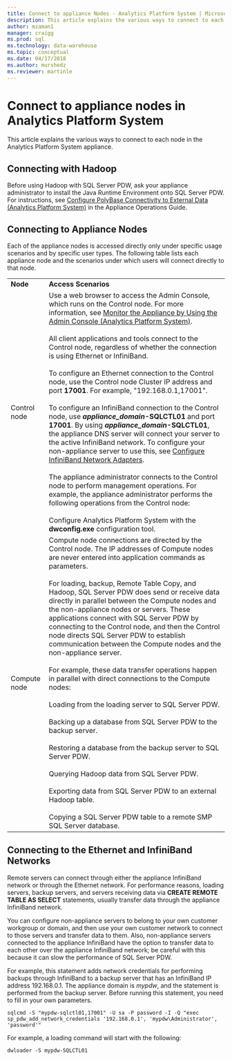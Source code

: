 ```yaml
---
title: Connect to appliance Nodes - Analytics Platform System | Microsoft Docs
description: This article explains the various ways to connect to each node in the Analytics Platform System appliance.
author: mzaman1 
manager: craigg
ms.prod: sql
ms.technology: data-warehouse
ms.topic: conceptual
ms.date: 04/17/2018
ms.author: murshedz
ms.reviewer: martinle
---
```


# Connect to appliance nodes in Analytics Platform System
This article explains the various ways to connect to each node in the Analytics Platform System appliance.  
  
## Connecting with Hadoop  
Before using Hadoop with SQL Server PDW, ask your appliance administrator to install the Java Runtime Environment onto SQL Server PDW. For instructions, see [Configure PolyBase Connectivity to External Data &#40;Analytics Platform System&#41;](configure-polybase-connectivity-to-external-data.md) in the Appliance Operations Guide.  
  
## <a name="ConnectingToIndividualNodes"></a>Connecting to Appliance Nodes  
Each of the appliance nodes is accessed directly only under specific usage scenarios and by specific user types. The following table lists each appliance node and the scenarios under which users will connect directly to that node.  
  
<!-- MISSING LINKS For information on the purpose of each node, see [Understanding SQL Server PDW &#40;SQL Server PDW&#41;](../sqlpdw/understanding-sql-server-pdw-sql-server-pdw.md).  -->  
  
|||  
|-|-|  
|**Node**|**Access Scenarios**|  
|Control node|Use a web browser to access the Admin Console, which runs on the Control node. For more information, see [Monitor the Appliance by Using the Admin Console &#40;Analytics Platform System&#41;](monitor-the-appliance-by-using-the-admin-console.md).<br /><br />All client applications and tools connect to the Control node, regardless of whether the connection is using Ethernet or InfiniBand.<br /><br />To configure an Ethernet connection to the Control node, use the Control node Cluster IP address and port **17001**. For example, "192.168.0.1,17001".<br /><br />To configure an InfiniBand connection to the Control node, use <strong>*appliance_domain*-SQLCTL01</strong> and port **17001**. By using <strong>*appliance_domain*-SQLCTL01</strong>, the appliance DNS server will connect your server to the active InfiniBand network. To configure your non-appliance server to use this, see [Configure InfiniBand Network Adapters](configure-infiniband-network-adapters.md).<br /><br />The appliance administrator connects to the Control node to perform management operations. For example, the appliance administrator performs the following operations from the Control node:<br /><br />Configure Analytics Platform System with the **dwconfig.exe** configuration tool.|  
|Compute node|Compute node connections are directed by the Control node. The IP addresses of Compute nodes are never entered into application commands as parameters.<br /><br />For loading, backup, Remote Table Copy, and Hadoop, SQL Server PDW does send or receive data directly in parallel between the Compute nodes and the non-appliance nodes or servers. These applications connect with SQL Server PDW by connecting to the Control node, and then the Control node directs SQL Server PDW to establish communication between the Compute nodes and the non-appliance server.<br /><br />For example, these data transfer operations happen in parallel with direct connections to the Compute nodes:<br /><br />Loading from the loading server to SQL Server PDW.<br /><br />Backing up a database from SQL Server PDW to the backup server.<br /><br />Restoring a database from the backup server to SQL Server PDW.<br /><br />Querying Hadoop data from SQL Server PDW.<br /><br />Exporting data from SQL Server PDW to an external Hadoop table.<br /><br />Copying a SQL Server PDW table to a remote SMP SQL Server database.|  
  
## Connecting to the Ethernet and InfiniBand Networks  
Remote servers can connect through either the appliance InfiniBand network or through the Ethernet network. For performance reasons, loading servers, backup servers, and servers receiving data via **CREATE REMOTE TABLE AS SELECT** statements, usually transfer data through the appliance InfiniBand network.  
  
You can configure non-appliance servers to belong to your own customer workgroup or domain, and then use your own customer network to connect to those servers and transfer data to them. Also, non-appliance servers connected to the appliance InfiniBand have the option to transfer data to each other over the appliance InfiniBand network; be careful with this because it can slow the performance of SQL Server PDW.  
  
For example, this statement adds network credentials for performing backups through InfiniBand to a backup server that has an InfiniBand IP address 192.168.0.1. The appliance domain is *mypdw*, and the statement is performed from the backup server. Before running this statement, you need to fill in your own parameters.  
  
```  
sqlcmd -S "mypdw-sqlctl01,17001" -U sa -P password -I -Q "exec sp_pdw_add_network_credentials '192.168.0.1', 'mypdw\Administrator', 'password'"  
```  
  
For example, a loading command will start with the following:  
  
```  
dwloader -S mypdw-SQLCTL01  
```  
  
<!-- MISSING LINKS ## See Also  
[Configure an External Windows System To Receive Remote Table Copies Using InfiniBand &#40;SQL Server PDW&#41;](../sqlpdw/configure-an-external-windows-system-to-receive-remote-table-copies-using-infiniband-sql-server-pdw.md)  
[Common Metadata Query Examples &#40;SQL Server PDW&#41;](../sqlpdw/common-metadata-query-examples-sql-server-pdw.md)  -->  
  
